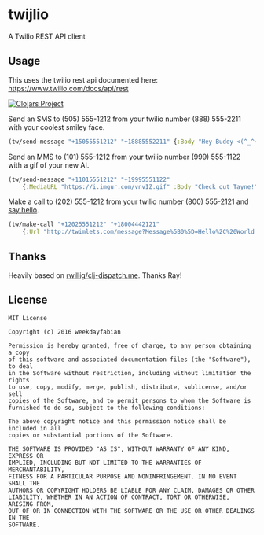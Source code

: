 # twijlio

A Twilio REST API client

## Usage

This uses the twilio rest api documented here: https://www.twilio.com/docs/api/rest

[![Clojars Project](https://img.shields.io/clojars/v/twijlio.svg)](https://clojars.org/twijlio)

Send an SMS to (505) 555-1212 from your twilio number (888) 555-2211 with your coolest smiley face.

```clojure
(tw/send-message "+15055551212" "+18885552211" {:Body "Hey Buddy <(^_^<)"})
```

Send an MMS to (101) 555-1212 from your twilio number (999) 555-1122 with a gif of your new AI.

```clojure
(tw/send-message "+11015551212" "+19995551122" 
	{:MediaURL "https://i.imgur.com/vnvIZ.gif" :Body "Check out Tayne!"}
```

Make a call to (202) 555-1212 from your twilio number (800) 555-2121 and [say hello](https://www.twilio.com/labs/twimlets/message).

```clojure
(tw/make-call "+12025551212" "+18004442121" 
	{:Url "http://twimlets.com/message?Message%5B0%5D=Hello%2C%20World!&"})
```

## Thanks

Heavily based on [rwillig/clj-dispatch.me](https://github.com/rwillig/clj-dispatch.me). Thanks Ray!

## License

```
MIT License

Copyright (c) 2016 weekdayfabian

Permission is hereby granted, free of charge, to any person obtaining a copy
of this software and associated documentation files (the "Software"), to deal
in the Software without restriction, including without limitation the rights
to use, copy, modify, merge, publish, distribute, sublicense, and/or sell
copies of the Software, and to permit persons to whom the Software is
furnished to do so, subject to the following conditions:

The above copyright notice and this permission notice shall be included in all
copies or substantial portions of the Software.

THE SOFTWARE IS PROVIDED "AS IS", WITHOUT WARRANTY OF ANY KIND, EXPRESS OR
IMPLIED, INCLUDING BUT NOT LIMITED TO THE WARRANTIES OF MERCHANTABILITY,
FITNESS FOR A PARTICULAR PURPOSE AND NONINFRINGEMENT. IN NO EVENT SHALL THE
AUTHORS OR COPYRIGHT HOLDERS BE LIABLE FOR ANY CLAIM, DAMAGES OR OTHER
LIABILITY, WHETHER IN AN ACTION OF CONTRACT, TORT OR OTHERWISE, ARISING FROM,
OUT OF OR IN CONNECTION WITH THE SOFTWARE OR THE USE OR OTHER DEALINGS IN THE
SOFTWARE.
```
